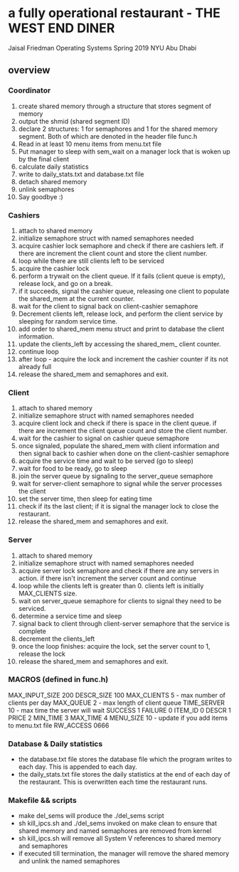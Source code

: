 # a fully operational restaurant - THE WEST END DINER
Jaisal Friedman
Operating Systems Spring 2019
NYU Abu Dhabi

## overview
### Coordinator
1. create shared memory through a structure that stores segment of memory
2. output the shmid (shared segment ID)
3. declare 2 structures: 1 for semaphores and 1 for the shared memory segment. Both of which are denoted in the header file func.h
4. Read in at least 10 menu items from menu.txt file
5. Put manager to sleep with sem_wait on a manager lock that is woken up by the final client
6. calculate daily statistics
7. write to daily_stats.txt and database.txt file
8. detach shared memory
9. unlink semaphores
10. Say goodbye :)

### Cashiers
1. attach to shared memory
2. initialize semaphore struct with named semaphores needed
3. acquire cashier lock semaphore and check if there are cashiers left. if there are increment the client count and store the client number.  
4. loop while there are still clients left to be serviced
5. acquire the cashier lock
6. perform a trywait on the client queue. If it fails (client queue is empty), release lock, and go on a break.
7. if it succeeds, signal the cashier queue, releasing one client to populate the shared_mem at the current counter.
8. wait for the client to signal back on client-cashier semaphore
9. Decrement clients left, release lock, and perform the client service by sleeping for random service time.
10. add order to shared_mem menu struct and print to database the client information.
11. update the clients_left by accessing the shared_mem_ client counter.
12. continue loop
13. after loop - acquire the lock and increment the cashier counter if its not already full
14. release the shared_mem and semaphores and exit.

### Client
1. attach to shared memory
2. initialize semaphore struct with named semaphores needed
3. acquire client lock and check if there is space in the client queue.
if there are increment the client queue count and store the client number.
4. wait for the cashier to signal on cashier queue semaphore
5. once signaled, populate the shared_mem with client information and then signal back to cashier when done on the client-cashier semaphore
6. acquire the service time and wait to be served (go to sleep)
7. wait for food to be ready, go to sleep
8. join the server queue by signaling to the server_queue semaphore
9. wait for server-client semaphore to signal while the server processes the client
10. set the server time, then sleep for eating time
11. check if its the last client; if it is signal the manager lock to close the restaurant.
12. release the shared_mem and semaphores and exit.


### Server
1. attach to shared memory
2. initialize semaphore struct with named semaphores needed
3. acquire server lock semaphore and check if there are any servers in action. if there isn't increment the server count and continue
4. loop while the clients left is greater than 0. clients left is initially MAX_CLIENTS size.
5. wait on server_queue semaphore for clients to signal they need to be serviced.
6. determine a service time and sleep
7. signal back to client through client-server semaphore that the service is complete
8. decrement the clients_left
9. once the loop finishes: acquire the lock, set the server count to 1, release the lock
10. release the shared_mem and semaphores and exit.

### MACROS (defined in func.h)
MAX_INPUT_SIZE 200
DESCR_SIZE 100
MAX_CLIENTS 5 - max number of clients per day
MAX_QUEUE 2 - max length of client queue
TIME_SERVER 10 - max time the server will wait
SUCCESS 1
FAILURE 0
ITEM_ID 0
DESCR 1
PRICE 2
MIN_TIME 3
MAX_TIME 4
MENU_SIZE 10 - update if you add items to menu.txt file
RW_ACCESS 0666

### Database & Daily statistics
- the database.txt file stores the database file which the program writes to each day. This is appended to each day.
- the daily_stats.txt file stores the daily statistics at the end of each day of the restaurant. This is overwritten each time the restaurant runs.

### Makefile && scripts
- make del_sems will produce the ./del_sems script
- sh kill_ipcs.sh and ./del_sems invoked on make clean to ensure that shared memory and named semaphores are removed from kernel
- sh kill_ipcs.sh will remove all System V references to shared memory and semaphores
- if executed till termination, the manager will remove the shared memory and unlink the named semaphores
